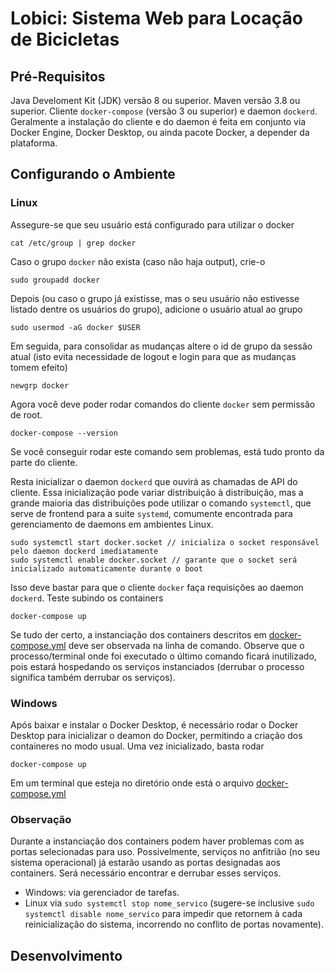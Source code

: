 # Lobici: Sistema Web para Locação de Bicicletas

## Pré-Requisitos
Java Develoment Kit (JDK) versão 8 ou superior.
Maven versão 3.8 ou superior.
Cliente `docker-compose` (versão 3 ou superior) e daemon `dockerd`. Geralmente a instalação do cliente e do daemon é feita em conjunto via Docker Engine, Docker Desktop, ou ainda pacote Docker, a depender da plataforma.

## Configurando o Ambiente

### Linux
Assegure-se que seu usuário está configurado para utilizar o docker

    cat /etc/group | grep docker

Caso o grupo `docker` não exista (caso não haja output), crie-o

    sudo groupadd docker

Depois (ou caso o grupo já existisse, mas o seu usuário não estivesse listado dentre os usuários do grupo), adicione o usuário atual ao grupo

    sudo usermod -aG docker $USER

Em seguida, para consolidar as mudanças altere o id de grupo da sessão atual (isto evita necessidade de logout e login para que as mudanças tomem efeito)

    newgrp docker

Agora você deve poder rodar comandos do cliente `docker` sem permissão de root. 

    docker-compose --version

Se você conseguir rodar este comando sem problemas, está tudo pronto da parte do cliente.

Resta inicializar o daemon `dockerd` que ouvirá as chamadas de API do cliente. Essa inicialização pode variar distribuição à distribuição, mas a grande maioria das distribuições pode utilizar o comando `systemctl`, que serve de frontend para a suite `systemd`, comumente encontrada para gerenciamento de daemons em ambientes Linux.

    sudo systemctl start docker.socket // inicializa o socket responsável pelo daemon dockerd imediatamente
    sudo systemctl enable docker.socket // garante que o socket será inicializado automaticamente durante o boot

Isso deve bastar para que o cliente `docker` faça requisições ao daemon `dockerd`. Teste subindo os containers

    docker-compose up

Se tudo der certo, a instanciação dos containers descritos em [docker-compose.yml](docker-compose.yml) deve ser observada na linha de comando. Observe que o processo/terminal onde foi executado o último comando ficará inutilizado, pois estará hospedando os serviços instanciados (derrubar o processo significa também derrubar os serviços).


### Windows
Após baixar e instalar o Docker Desktop, é necessário rodar o Docker Desktop para inicializar o deamon do Docker, permitindo a criação dos containeres no modo usual. Uma vez inicializado, basta rodar

    docker-compose up

Em um terminal que esteja no diretório onde está o arquivo [docker-compose.yml](docker-compose.yml)

### Observação
Durante a instanciação dos containers podem haver problemas com as portas selecionadas para uso. Possivelmente, serviços no anfitrião (no seu sistema operacional) já estarão usando as portas designadas aos containers. Será necessário encontrar e derrubar esses serviços.

- Windows: via gerenciador de tarefas.
- Linux via `sudo systemctl stop nome_servico` (sugere-se inclusive `sudo systemctl disable nome_servico` para impedir que retornem à cada reinicialização do sistema, incorrendo no conflito de portas novamente).

## Desenvolvimento

